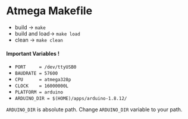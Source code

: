 # Atmega Makefile
  
* build -> ```make```
* build and load-> ```make load```
* clean -> ```make clean```

#### Important Variables !

* ```PORT     = /dev/ttyUSB0```
* ```BAUDRATE = 57600```
* ```CPU      = atmega328p```
* ```CLOCK    = 16000000L```
* ```PLATFORM = arduino```
* ```ARDUINO_DIR = $(HOME)/apps/arduino-1.8.12/```

```ARDUINO_DIR``` is absolute path.  Change ```ARDUINO_DIR``` variable to your path.
